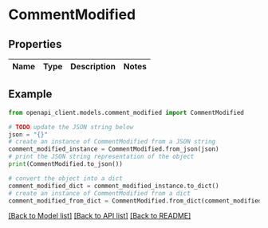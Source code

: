 # CommentModified


## Properties

Name | Type | Description | Notes
------------ | ------------- | ------------- | -------------

## Example

```python
from openapi_client.models.comment_modified import CommentModified

# TODO update the JSON string below
json = "{}"
# create an instance of CommentModified from a JSON string
comment_modified_instance = CommentModified.from_json(json)
# print the JSON string representation of the object
print(CommentModified.to_json())

# convert the object into a dict
comment_modified_dict = comment_modified_instance.to_dict()
# create an instance of CommentModified from a dict
comment_modified_from_dict = CommentModified.from_dict(comment_modified_dict)
```
[[Back to Model list]](../README.md#documentation-for-models) [[Back to API list]](../README.md#documentation-for-api-endpoints) [[Back to README]](../README.md)


